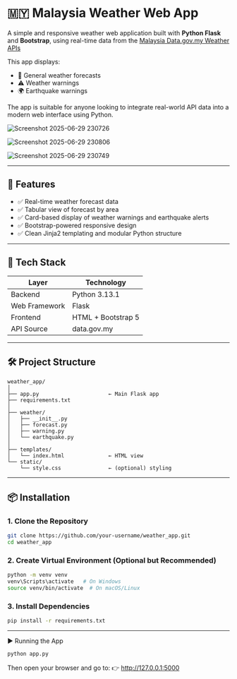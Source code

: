# 🇲🇾 Malaysia Weather Web App

A simple and responsive weather web application built with **Python Flask** and **Bootstrap**, using real-time data from the [Malaysia Data.gov.my Weather APIs](https://developer.data.gov.my/realtime-api/weather)

This app displays:

- 📡 General weather forecasts  
- ⚠️ Weather warnings  
- 🌍 Earthquake warnings  

The app is suitable for anyone looking to integrate real-world API data into a modern web interface using Python.

![Screenshot 2025-06-29 230726](https://github.com/user-attachments/assets/5750bfdc-c0cb-4946-811b-2968c9b008ee)

![Screenshot 2025-06-29 230806](https://github.com/user-attachments/assets/e96790c3-fa8d-4756-b531-181b76d331a1)

![Screenshot 2025-06-29 230749](https://github.com/user-attachments/assets/862d2abe-a53f-4062-98af-0625994e15e0)

---

## 🧩 Features

- ✅ Real-time weather forecast data
- ✅ Tabular view of forecast by area
- ✅ Card-based display of weather warnings and earthquake alerts
- ✅ Bootstrap-powered responsive design
- ✅ Clean Jinja2 templating and modular Python structure

---

## 🚀 Tech Stack

| Layer         | Technology         |
|---------------|--------------------|
| Backend       | Python 3.13.1      |
| Web Framework | Flask              |
| Frontend      | HTML + Bootstrap 5 |
| API Source    | data.gov.my        |

---

## 🛠️ Project Structure
```
weather_app/
│
├── app.py                      ← Main Flask app
├── requirements.txt
│
├── weather/
│   ├── __init__.py
│   ├── forecast.py
│   ├── warning.py
│   └── earthquake.py
│
├── templates/
│   └── index.html              ← HTML view
└── static/
    └── style.css               ← (optional) styling
```

---

## 📦 Installation

### 1. Clone the Repository

```bash
git clone https://github.com/your-username/weather_app.git
cd weather_app
```
### 2. Create Virtual Environment (Optional but Recommended)
```bash
python -m venv venv
venv\Scripts\activate   # On Windows
source venv/bin/activate  # On macOS/Linux
```
### 3. Install Dependencies
```bash
pip install -r requirements.txt
```
---
▶️ Running the App
```bash
python app.py
```
Then open your browser and go to:
👉 http://127.0.0.1:5000



